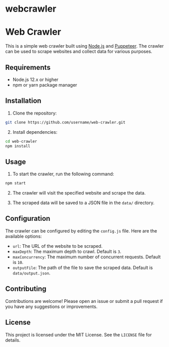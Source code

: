 # webcrawler


# Web Crawler

This is a simple web crawler built using [Node.js](https://nodejs.org/) and [Puppeteer](https://pptr.dev/). The crawler can be used to scrape websites and collect data for various purposes.

## Requirements

- Node.js 12.x or higher
- npm or yarn package manager

## Installation

1. Clone the repository:

```bash
git clone https://github.com/username/web-crawler.git
```

2. Install dependencies:

```bash
cd web-crawler
npm install
```

## Usage

1. To start the crawler, run the following command:

```bash
npm start
```

2. The crawler will visit the specified website and scrape the data.

3. The scraped data will be saved to a JSON file in the `data/` directory.

## Configuration

The crawler can be configured by editing the `config.js` file. Here are the available options:

- `url`: The URL of the website to be scraped.
- `maxDepth`: The maximum depth to crawl. Default is `3`.
- `maxConcurrency`: The maximum number of concurrent requests. Default is `10`.
- `outputFile`: The path of the file to save the scraped data. Default is `data/output.json`.

## Contributing

Contributions are welcome! Please open an issue or submit a pull request if you have any suggestions or improvements.

## License

This project is licensed under the MIT License. See the `LICENSE` file for details.